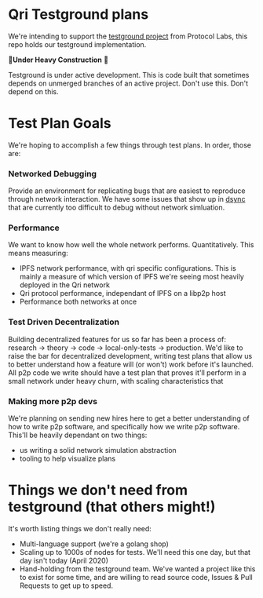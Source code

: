 # Qri Testground plans

We're intending to support the [testground project](https://github.com/ipfs/testground) from Protocol Labs, this repo holds our testground implementation.

🚧**Under Heavy Construction** 🚧

Testground is under active development. This is code built that sometimes depends on unmerged branches of an active project. Don't use this. Don't depend on this. 

# Test Plan Goals
We're hoping to accomplish a few things through test plans. In order, those are:

### Networked Debugging
Provide an environment for replicating bugs that are easiest to reproduce through network interaction. We have some issues that show up in [dsync](https://github.com/qri-io/dag) that are currently too difficult to debug without network simluation.

### Performance
We want to know how well the whole network performs. Quantitatively. This means measuring:

* IPFS network performance, with qri specific configurations. This is mainly a measure of which version of IPFS we're seeing most heavily deployed in the Qri network
* Qri protocol performance, independant of IPFS on a libp2p host
* Performance both networks at once

### Test Driven Decentralization
Building decentralized features for us so far has been a process of: research -> theory -> code -> local-only-tests -> production. We'd like to raise the bar for decentralized development, writing test plans that allow us to better understand how a feature will (or won't) work before it's launched. All p2p code we write should have a test plan that proves it'll perform in a small network under heavy churn, with scaling characteristics that 

### Making more p2p devs
We're planning on sending new hires here to get a better understanding of how to write p2p software, and specifically how we write p2p software. This'll be heavily dependant on two things:

* us writing a solid network simulation abstraction
* tooling to help visualize plans

# Things we don't need from testground (that others might!)
It's worth listing things we don't really need:

* Multi-language support (we're a golang shop)
* Scaling up to 1000s of nodes for tests. We'll need this one day, but that day isn't today (April 2020)
* Hand-holding from the testground team. We've wanted a project like this to exist for some time, and are willing to read source code, Issues & Pull Requests to get up to speed.